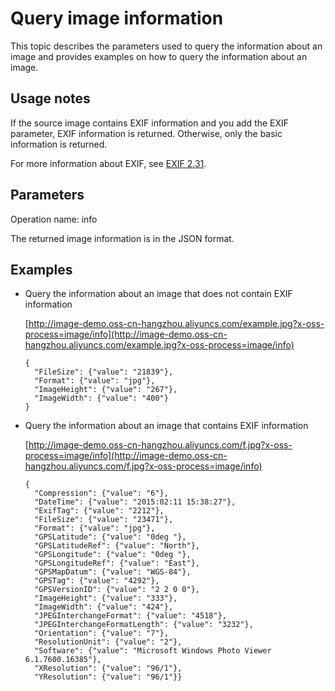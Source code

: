 # Query image information

This topic describes the parameters used to query the information about an image and provides examples on how to query the information about an image.

## Usage notes

If the source image contains EXIF information and you add the EXIF parameter, EXIF information is returned. Otherwise, only the basic information is returned.

For more information about EXIF, see [EXIF 2.31](http://oss-attachment.cn-hangzhou.oss.aliyun-inc.com/DC-008-Translation-2016-E.pdf).

## Parameters

Operation name: info

The returned image information is in the JSON format.

## Examples

-   Query the information about an image that does not contain EXIF information

    [http://image-demo.oss-cn-hangzhou.aliyuncs.com/example.jpg?x-oss-process=image/info](http://image-demo.oss-cn-hangzhou.aliyuncs.com/example.jpg?x-oss-process=image/info)

    ```
    {
      "FileSize": {"value": "21839"},
      "Format": {"value": "jpg"},
      "ImageHeight": {"value": "267"},
      "ImageWidth": {"value": "400"}
    }
    ```

-   Query the information about an image that contains EXIF information

    [http://image-demo.oss-cn-hangzhou.aliyuncs.com/f.jpg?x-oss-process=image/info](http://image-demo.oss-cn-hangzhou.aliyuncs.com/f.jpg?x-oss-process=image/info)

    ```
    {
      "Compression": {"value": "6"},
      "DateTime": {"value": "2015:02:11 15:38:27"},
      "ExifTag": {"value": "2212"},
      "FileSize": {"value": "23471"},
      "Format": {"value": "jpg"},
      "GPSLatitude": {"value": "0deg "},
      "GPSLatitudeRef": {"value": "North"},
      "GPSLongitude": {"value": "0deg "},
      "GPSLongitudeRef": {"value": "East"},
      "GPSMapDatum": {"value": "WGS-84"},
      "GPSTag": {"value": "4292"},
      "GPSVersionID": {"value": "2 2 0 0"},
      "ImageHeight": {"value": "333"},
      "ImageWidth": {"value": "424"},
      "JPEGInterchangeFormat": {"value": "4518"},
      "JPEGInterchangeFormatLength": {"value": "3232"},
      "Orientation": {"value": "7"},
      "ResolutionUnit": {"value": "2"},
      "Software": {"value": "Microsoft Windows Photo Viewer 6.1.7600.16385"},
      "XResolution": {"value": "96/1"},
      "YResolution": {"value": "96/1"}}
    ```


